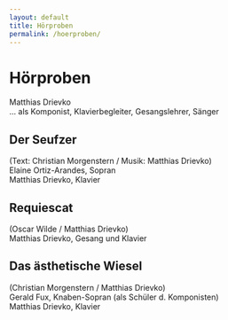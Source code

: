 ```yaml
---
layout: default
title: Hörproben
permalink: /hoerproben/
---
```


<script>{% include audio.min.js %}</script>

<script>
  audiojs.events.ready(function() {
    var as = audiojs.createAll({
      imageLocation: '/assets/audiojs/player-graphics.gif',
      swfLocation: '/assets/audiojs/audiojs.swf'});
  });
</script>


Hörproben
=========


Matthias Drievko  
... als Komponist, Klavierbegleiter, Gesangslehrer, Sänger

Der Seufzer
-----------

(Text: Christian Morgenstern / Musik: Matthias Drievko)  
Elaine Ortiz-Arandes, Sopran  
Matthias Drievko, Klavier

<audio src="/assets/seufzer.mp3" preload="none">Der Seufzer</audio>


Requiescat
----------

(Oscar Wilde / Matthias Drievko)  
Matthias Drievko, Gesang und Klavier

<audio src="/assets/requiescat.mp3" preload="none">Requiescat</audio>


Das ästhetische Wiesel
----------------------

(Christian Morgenstern /  Matthias Drievko)  
Gerald Fux, Knaben-Sopran (als Schüler d. Komponisten)  
Matthias Drievko, Klavier

<audio src="/assets/wiesel.mp3" preload="none">Das ästhetische Wiesel</audio>
